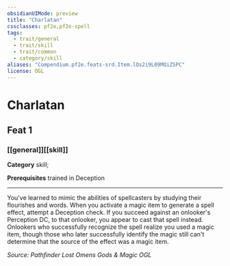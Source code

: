 ```yaml
---
obsidianUIMode: preview
title: "Charlatan"
cssclasses: pf2e,pf2e-spell
tags:
  - trait/general
  - trait/skill
  - trait/common
  - category/skill
aliases: "Compendium.pf2e.feats-srd.Item.lQs2i9L09MQiZSPC"
license: OGL
---
```

# Charlatan
## Feat 1
### [[general]][[skill]]

**Category** skill; 



**Prerequisites** trained in Deception
* * *
You've learned to mimic the abilities of spellcasters by studying their flourishes and words. When you activate a magic item to generate a spell effect, attempt a Deception check. If you succeed against an onlooker's Perception DC, to that onlooker, you appear to cast that spell instead. Onlookers who successfully recognize the spell realize you used a magic item, though those who later successfully identify the magic still can't determine that the source of the effect was a magic item.

*Source: Pathfinder Lost Omens Gods & Magic*
*OGL*